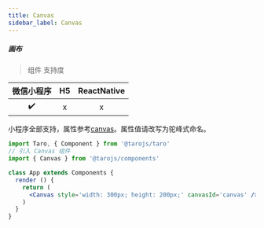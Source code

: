 ```yaml
---
title: Canvas
sidebar_label: Canvas
---
```


##### 画布

> 组件 支持度

| 微信小程序 | H5 | ReactNative |
| :-: | :-: | :-: |
| ✔️ | x | x |

小程序全部支持，属性参考[canvas](https://developers.weixin.qq.com/miniprogram/dev/component/canvas.html#canvas)。属性值请改写为驼峰式命名。

```jsx
import Taro, { Component } from '@tarojs/taro'
// 引入 Canvas 组件
import { Canvas } from '@tarojs/components'

class App extends Components {
  render () {
    return (
      <Canvas style='width: 300px; height: 200px;' canvasId='canvas' />
    )
  }
}
```
